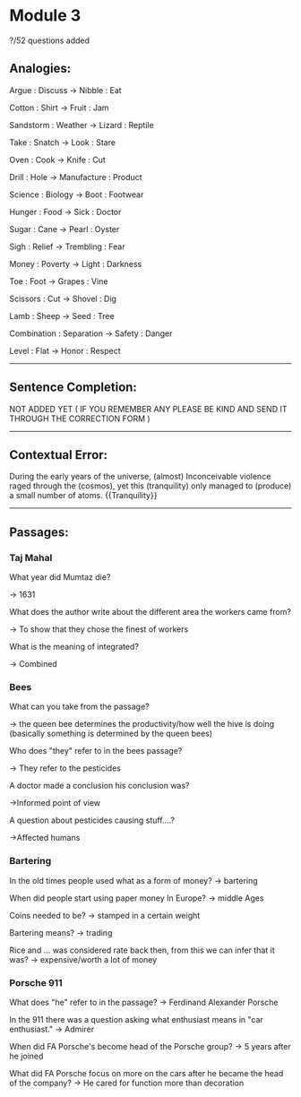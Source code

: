 # Module 3

?/52 questions added

## Analogies:

Argue : Discuss -> Nibble : Eat

Cotton : Shirt -> Fruit : Jam

Sandstorm : Weather -> Lizard : Reptile

Take : Snatch -> Look : Stare

Oven : Cook -> Knife : Cut

Drill : Hole -> Manufacture : Product

Science : Biology -> Boot : Footwear

Hunger : Food -> Sick : Doctor

Sugar : Cane -> Pearl : Oyster

Sigh : Relief -> Trembling : Fear

Money : Poverty -> Light : Darkness

Toe : Foot -> Grapes : Vine

Scissors : Cut -> Shovel : Dig

Lamb : Sheep -> Seed : Tree

Combination : Separation -> Safety : Danger

Level : Flat -> Honor : Respect

---

## Sentence Completion:

NOT ADDED YET ( IF YOU REMEMBER ANY PLEASE BE KIND AND SEND IT THROUGH THE CORRECTION FORM )

---

## Contextual Error:

During the early years of the universe, (almost) Inconceivable violence raged through the (cosmos), yet this (tranquility) only managed to (produce) a small number of atoms. {{Tranquility}}

---

## Passages:

### Taj Mahal

What year did Mumtaz die?

-> 1631

What does the author write about the different area the workers came from?

-> To show that they chose the finest of workers

What is the meaning of integrated?

-> Combined

### Bees

What can you take from the passage?

-> the queen bee determines the productivity/how well the hive is doing (basically something is determined by the queen bees)

Who does "they" refer to in the bees passage?

-> They refer to the pesticides

A doctor made a conclusion his conclusion was?

->Informed point of view

A question about pesticides causing stuff....?

->Affected humans

### Bartering

In the old times people used what as a form of money?
-> bartering

When did people start using paper money In Europe?
-> middle Ages

Coins needed to be?
-> stamped in a certain weight

Bartering means?
-> trading

Rice and ... was considered rate back then, from this we can infer that it was?
-> expensive/worth a lot of money

### Porsche 911

What does "he" refer to in the passage?
-> Ferdinand Alexander Porsche

In the 911 there was a question asking what enthusiast means in "car enthusiast."
-> Admirer

When did FA Porsche's become head of the Porsche group?
-> 5 years after he joined

What did FA Porsche focus on more on the cars after he became the head of the company?
-> He cared for function more than decoration
